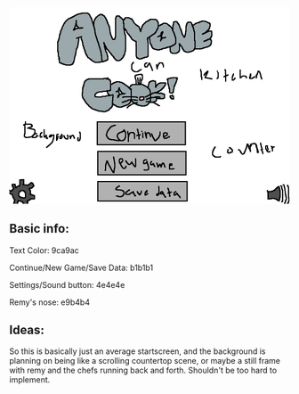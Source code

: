 ![Start-Screen mockup](https://github.com/CormacStone/GroupGame/blob/main/docs/MockUps/ssmu.png)
## Basic info:
Text Color: 9ca9ac

Continue/New Game/Save Data: b1b1b1

Settings/Sound button: 4e4e4e

Remy's nose: e9b4b4

## Ideas:
So this is basically just an average startscreen, and the background is planning on being like a scrolling countertop scene, or maybe a still frame with remy and the chefs running back and forth. Shouldn't be too hard to implement.
